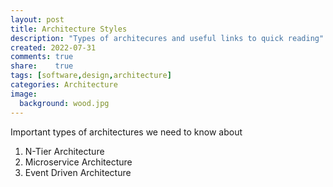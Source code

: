 ```yaml
---
layout: post
title: Architecture Styles
description: "Types of architecures and useful links to quick reading"
created: 2022-07-31
comments: true
share:    true
tags: [software,design,architecture]
categories: Architecture
image:
  background: wood.jpg
---
```


Important types of architectures we need to know about

1. N-Tier Architecture
2. Microservice Architecture
3. Event Driven Architecture